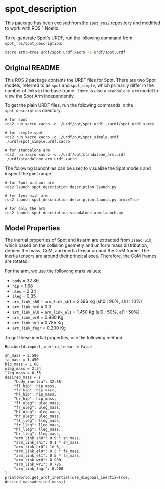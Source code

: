 # spot_description

This package has been excised from the [`spot_ros2`](https://github.com/bdaiinstitute/spot_ros2) repository and modified to work with ROS 1 Noetic.

To re-generate Spot's URDF, run the following command from `spot_ros/spot_description`:

```bash
xacro arm:=true urdf/spot.urdf.xacro -o urdf/spot.urdf
```

## Original README

This ROS 2 package contains the URDF files for Spot. There are two Spot models, referred to as `spot` and `spot_simple`, which primarily differ in the number of links in the base frame. There is also a `standalone_arm` model to view the Spot Arm independently. 

To get the plain URDF files, run the following commands in the `spot_description` directory:

```
# for spot
ros2 run xacro xacro -o ./urdf/out/spot.urdf ./urdf/spot.urdf.xacro

# for simple spot
ros2 run xacro xacro -o ./urdf/out/spot_simple.urdf ./urdf/spot_simple.urdf.xacro

# for standalone arm
ros2 run xacro xacro -o ./urdf/out/standalone_arm.urdf ./urdf/standalone_arm.urdf.xacro
```

The following launchfiles can be used to visualize the Spot models and inspect the joint range.

```
# for Spot without arm
ros2 launch spot_description description.launch.py

# for Spot with arm
ros2 launch spot_description description.launch.py arm:=True

# for only the arm
ros2 launch spot_description standalone_arm.launch.py
```

## Model Properties

The inertial properties of Spot and its arm are extracted from `Isaac Sim`, which based on the collision geometry and uniform mass distribution, defines the mass, CoM, and inertia tensor around the CoM frame. The inertia tensors are around their principal axes. Therefore, the CoM frames are rotated. 

For the arm, we use the following mass values:
+ `body` = 32.86
+ `hip` = 1.68
+ `uleg` = 2.34
+ `lleg` = 0.35
+ `arm_link_sh0` + `arm_link_sh1` = 2.596 Kg (sh0 : 90%, sh1 : 10%)
+ `arm_link_hr0` = 0.0
+ `arm_link_el0` + `arm_link_el1` = 1.450 Kg (el0 : 50%, el1 : 50%)
+ `arm_link_wr0` = 0.980 Kg
+ `arm_link_wr1` = 0.785 Kg
+ `arm_link_fngr` = 0.200 Kg 

To get these inertial properties, use the following method:

```
BdaiWorld.import_inertia_tensor = False

sh_mass = 2.596
fa_mass = 1.450
hip_mass = 1.68
uleg_mass = 2.34
lleg_mass = 0.35
desired_mass = {
    "body_inertia": 32.86,
    "fl_hip": hip_mass,
    "fr_hip": hip_mass,
    "hl_hip": hip_mass,
    "hr_hip": hip_mass,
    "fl_uleg": uleg_mass,
    "fr_uleg": uleg_mass,
    "hl_uleg": uleg_mass,
    "hr_uleg": uleg_mass,
    "fl_lleg": lleg_mass,
    "fr_lleg": lleg_mass,
    "hl_lleg": lleg_mass,
    "hr_lleg": lleg_mass,
    "arm_link_sh0": 0.9 * sh_mass,
    "arm_link_sh1": 0.1 * sh_mass,
    "arm_link_hr0": 1e-6,
    "arm_link_el0": 0.5 * fa_mass,
    "arm_link_el1": 0.5 * fa_mass,
    "arm_link_wr0": 0.980,
    "arm_link_wr1": 0.785,
    "arm_link_fngr": 0.200
}
print(world.get_urdf_inertial(use_diagonal_inertia=True, desired_mass=desired_mass))
```
